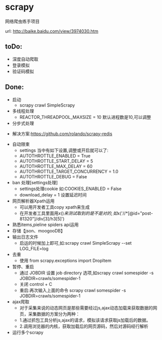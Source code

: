 # scrapy
网络爬虫练手项目

url: http://baike.baidu.com/view/3974030.htm

## toDo:

+ 深度自动爬取
+ 登录模拟
+ 验证码模拟



## Done:

+ 启动
    - scrapy crawl SimpleScrapy
+ 多线程处理
    - REACTOR_THREADPOOL_MAXSIZE = 10 默认进程数是10,可以调整
+ 分步式处理
 - 解决方案:https://github.com/rolando/scrapy-redis
+ 自动限束
    - settings 当中有如下设置,调整或开启就可以了:
    - AUTOTHROTTLE_ENABLED = True
    - AUTOTHROTTLE_START_DELAY = 5
    - AUTOTHROTTLE_MAX_DELAY = 60
    - AUTOTHROTTLE_TARGET_CONCURRENCY = 1.0
    - AUTOTHROTTLE_DEBUG = False
+ ban 处理[settings处理]
    - settings处理cookie  如:COOKIES_ENABLED = False
    - download_delay = 1 设置延迟时间
+ 网页解析器Xpath运用
    - 可以用开发者工具copy xpath来生成
    - 在开发者工具里面用$x()来测试取到的是不是对的,如$x('//*[@id="post-81320"]/div[3]/h3[5]')
+ 熟悉items,pieline spiders api运用
+ 存储【json、moogooDB】
+ 输出日志文件
    - 启运的时候加上即可,如:scrapy crawl SimpleScrapy --set LOG_FILE=log
+ 去重
    - 使用 from scrapy.exceptions import DropItem
+ 暂停、重启
    - 通过 JOBDIR 设置 job directory 选项,如scrapy crawl somespider -s JOBDIR=crawls/somespider-1
    - 关闭 control + C
    - 重启:再次输入上面的命令 scrapy crawl somespider -s JOBDIR=crawls/somespider-1
+ ajax爬取
    - 对于采集来说的动态网页是那些需要经过js,ajax动态加载来获取数据的网页，采集数据的方案分为两种：
    - 1.通过抓包工具分析js,ajax的请求，模拟该请求获取js加载后的数据。
    - 2.调用浏览器的内核，获取加载后的网页源码，然后对源码经行解析
+ 运行多个scrapy

